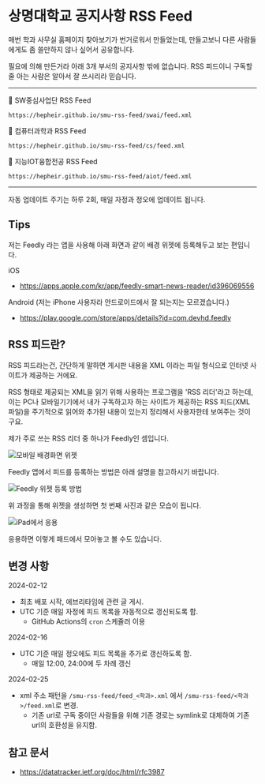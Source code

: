 # 상명대학교 공지사항 RSS Feed

매번 학과 사무실 홈페이지 찾아보기가 번거로워서 만들었는데, 만들고보니 다른 사람들에게도 좀 쓸만하지 않나 싶어서 공유합니다.

필요에 의해 만든거라 아래 3개 부서의 공지사항 밖에 없습니다. RSS 피드이니 구독할 줄 아는 사람은 알아서 잘 쓰시리라 믿습니다.

---

🔗 SW중심사업단 RSS Feed
```
https://hepheir.github.io/smu-rss-feed/swai/feed.xml
```

🔗 컴퓨터과학과 RSS Feed
```
https://hepheir.github.io/smu-rss-feed/cs/feed.xml
```

🔗 지능IOT융합전공 RSS Feed
```
https://hepheir.github.io/smu-rss-feed/aiot/feed.xml
```

---

자동 업데이트 주기는 하루 2회, 매일 자정과 정오에 업데이트 됩니다.

## Tips

저는 Feedly 라는 앱을 사용해 아래 화면과 같이 배경 위젯에 등록해두고 보는 편입니다.

iOS
- <https://apps.apple.com/kr/app/feedly-smart-news-reader/id396069556>

Android (저는 iPhone 사용자라 안드로이드에서 잘 되는지는 모르겠습니다.)
- <https://play.google.com/store/apps/details?id=com.devhd.feedly>

## RSS 피드란?

RSS 피드라는건, 간단하게 말하면 게시판 내용을 XML 이라는 파일 형식으로 인터넷 사이트가 제공하는 거에요.

RSS 형태로 제공되는 XML을 읽기 위해 사용하는 프로그램을 'RSS 리더'라고 하는데,
이는 PC나 모바일기기에서 내가 구독하고자 하는 사이트가 제공하는 RSS 피드(XML 파일)을 주기적으로 읽어와
추가된 내용이 있는지 정리해서 사용자한테 보여주는 것이구요.

제가 주로 쓰는 RSS 리더 중 하나가 Feedly인 셈입니다.

![모바일 배경화면 위젯](https://github.com/hepheir/smu-rss-feed/assets/19310326/3a63bd0e-8f15-40fb-869b-5e498a702fa8)

Feedly 앱에서 피드를 등록하는 방법은 아래 설명을 참고하시기 바랍니다.

![Feedly 위젯 등록 방법](https://github.com/hepheir/smu-rss-feed/assets/19310326/52c8e772-dc3d-4bad-9455-ca3e25877125)

위 과정을 통해 위젯을 생성하면 첫 번째 사진과 같은 모습이 됩니다.

![iPad에서 응용](https://github.com/hepheir/smu-rss-feed/assets/19310326/d4fe0da9-cbd1-4dda-860a-7c399e5c4854)

응용하면 이렇게 패드에서 모아놓고 볼 수도 있습니다.

## 변경 사항

2024-02-12

- 최초 배포 시작, 에브리타임에 관련 글 게시.
- UTC 기준 매일 자정에 피드 목록을 자동적으로 갱신되도록 함.
    - GitHub Actions의 `cron` 스케쥴러 이용

2024-02-16
- UTC 기준 매일 정오에도 피드 목록을 추가로 갱신하도록 함.
    - 매일 12:00, 24:00에 두 차례 갱신

2024-02-25

- xml 주소 패턴을 `/smu-rss-feed/feed_<학과>.xml` 에서 `/smu-rss-feed/<학과>/feed.xml`로 변경.
    - 기존 url로 구독 중이던 사람들을 위해 기존 경로는 symlink로 대체하여 기존 url의 호환성을 유지함.

## 참고 문서

- <https://datatracker.ietf.org/doc/html/rfc3987>
